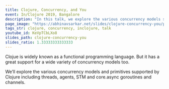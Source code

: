 ```yaml
---
title: Clojure, Concurrency, and You
event: In/Clojure 2019, Bangalore
description: "In this talk, we explore the various concurrency models supported by Clojure including threads, agents, STM and core.async"
page_image: "https://abhinavsarkar.net/slides/clojure-concurrency-you/page.png"
tags_str: clojure, concurrency, inclojure, talk
youtube_id: KeVpTCbLXo8
slides_path: clojure-concurrency-you
slides_ratio: 1.33333333333333
---
```

Clojue is widely known as a functional programming language. But it has a great support for a wide variety of concurrency models too.

We’ll explore the various concurrency models and primitives supported by Clojure including threads, agents, STM and core.async goroutines and channels.
